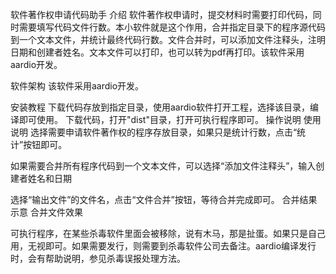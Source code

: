 软件著作权申请代码助手
介绍
软件著作权申请时，提交材料时需要打印代码，同时需要填写代码文件行数。本小软件就是这个作用，合并指定目录下的程序源代码到一个文本文件，并统计最终代码行数。文件合并时，可以添加文件注释头，注明日期和创建者姓名。文本文件可以打印，也可以转为pdf再打印。该软件采用aardio开发。

软件架构
该软件采用aardio开发。

安装教程
下载代码存放到指定目录，使用aardio软件打开工程，选择该目录，编译即可使用。
下载代码，打开"dist"目录，打开可执行程序即可。 操作说明
使用说明
选择需要申请软件著作权的程序存放目录，如果只是统计行数，点击“统计”按钮即可。

如果需要合并所有程序代码到一个文本文件，可以选择“添加文件注释头”，输入创建者姓名和日期

选择“输出文件”的文件名，点击“文件合并”按钮，等待合并完成即可。 合并结果示意 合并文件效果

可执行程序，在某些杀毒软件里面会被移除，说有木马，那是扯蛋。如果只是自己用，无视即可。如果需要发行，则需要到杀毒软件公司去备注。aardio编译发行时，会有帮助说明，参见杀毒误报处理方法。
